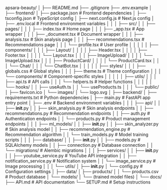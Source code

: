 apsara-beauty/
│
├── README.md
├── .gitignore
├── .env.example
│
├── frontend/
│   ├── package.json                    # Frontend dependencies
│   ├── tsconfig.json                   # TypeScript config
│   ├── next.config.js                  # Next.js config
│   ├── .env.local                      # Frontend environment variables
│   │
│   ├── src/
│   │   ├── pages/
│   │   │   ├── index.tsx              # Home page
│   │   │   ├── _app.tsx               # App wrapper
│   │   │   ├── _document.tsx          # Document wrapper
│   │   │   ├── analysis.tsx           # Skin analysis page
│   │   │   ├── recommendations.tsx    # Recommendations page
│   │   │   └── profile.tsx            # User profile
│   │   │
│   │   ├── components/
│   │   │   ├── Layout/
│   │   │   │   ├── Header.tsx
│   │   │   │   ├── Footer.tsx
│   │   │   │   └── Layout.tsx
│   │   │   ├── ImageUpload/
│   │   │   │   └── ImageUpload.tsx
│   │   │   ├── ProductCard/
│   │   │   │   └── ProductCard.tsx
│   │   │   └── Chat/
│   │   │       └── ChatBot.tsx
│   │   │
│   │   ├── styles/
│   │   │   ├── globals.css            # Global styles
│   │   │   ├── theme.ts               # Theme configuration
│   │   │   └── components/            # Component-specific styles
│   │   │
│   │   ├── utils/
│   │   │   ├── api.ts                 # API calls
│   │   │   └── helpers.ts             # Helper functions
│   │   │
│   │   └── hooks/
│   │       ├── useAuth.ts
│   │       └── useProducts.ts
│   │
│   └── public/
│       ├── favicon.ico
│       └── images/
│           └── logo.svg
│
├── backend/
│   ├── requirements.txt               # Python dependencies
│   ├── main.py                       # FastAPI app entry point
│   ├── .env                          # Backend environment variables
│   │
│   ├── api/
│   │   ├── __init__.py
│   │   ├── skin_analysis.py         # Skin analysis endpoints
│   │   ├── recommendations.py       # Recommendation endpoints
│   │   ├── auth.py                  # Authentication endpoints
│   │   └── products.py              # Product management endpoints
│   │
│   ├── ml_models/
│   │   ├── __init__.py
│   │   ├── skin_analyzer.py         # Skin analysis model
│   │   ├── recommendation_engine.py # Recommendation algorithm
│   │   └── train_models.py          # Model training scripts
│   │
│   ├── database/
│   │   ├── __init__.py
│   │   ├── models.py                # SQLAlchemy models
│   │   ├── connection.py            # Database connection
│   │   └── migrations/              # Alembic migrations
│   │
│   ├── services/
│   │   ├── __init__.py
│   │   ├── youtube_service.py       # YouTube API integration
│   │   ├── notification_service.py  # Notification system
│   │   └── image_service.py         # Image processing
│   │
│   └── utils/
│       ├── __init__.py
│       └── config.py                # Configuration settings
│
├── data/
│   ├── products/
│   │   └── products.csv             # Product database
│   └── models/
│       └── (trained model files)
│
└── docs/
    ├── API.md                       # API documentation
    └── SETUP.md                     # Setup instructions